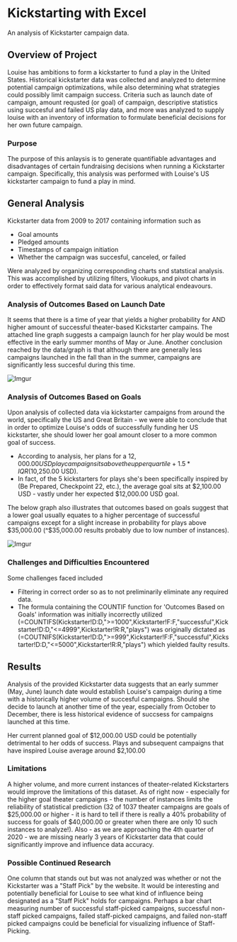 # Kickstarting with Excel
 An analysis of Kickstarter campaign data.
## Overview of Project
 Louise has ambitions to form a kickstarter to fund a play in the United States. Historical kickstarter data was collected and analyzed to determine potential campaign optimizations, while also determining what strategies could possibly limit campaign success. Criteria such as launch date of campaign, amount requsted (or goal) of campaign, descriptive statistics using succesful and failed US play data, and more was analyzed to supply louise with an inventory of information to formulate beneficial decisions for her own future campaign. 
### Purpose
  The purpose of this anlaysis is to generate quantifiable advantages and disadvantages of certain fundraising decisions when running a Kickstarter campaign. Specifically, this analysis was performed with Louise's US kickstarter campaign to fund a play in mind.

## General Analysis 
  Kickstarter data from 2009 to 2017 containing information such as 
   - Goal amounts
   - Pledged amounts
   - Timestamps of campaign initiation
   - Whether the campaign was succesful, canceled, or failed

Were analyzed by organizing corresponding charts snd statstical analysis. This was accomplished by utilizing filters, Vlookups, and pivot charts in order to effectively format said data for various analytical endeavours.
   
### Analysis of Outcomes Based on Launch Date
 It seems that there is a time of year that yields a higher probability for AND higher amount of successful theater-based Kickstarter campains. The attached line graph suggests a campaign launch for her play would be most effective in the early summer months of May or June. Another conclusion reached by the data/graph is that although there are generally less campaigns launched in the fall than in the summer, campaigns are significantly less succesful during this time.


![Imgur](https://imgur.com/ifQv6TY.png)


### Analysis of Outcomes Based on Goals
  Upon analysis of collected data via kickstarter campaigns from around the world, specifically the US and Great Britain - we were able to conclude that in order to optimize Louise's odds of successfully funding her US kickstarter, she should lower her goal amount closer to a more common goal of success. 
   - According to analysis, her plans for a $12,000.00 USD play campaign sits above the upper quartile + 1.5*IQR ($10,250.00 USD). 
   - In fact, of the 5 kickstarters for plays she's been specifically inspired by (Be Prepared, Checkpoint 22, etc.), the average goal sits at $2,100.00 USD - vastly under her expected $12,000.00 USD goal.
  
  The below graph also illustrates that outcomes based on goals suggest that a lower goal usually equates to a higher percentage of successful campaigns except for a slight increase in probability for plays above $35,000.00 (^$35,000.00 results probably due to low number of instances).
  
![Imgur](https://imgur.com/JZZKOCy.png)


### Challenges and Difficulties Encountered
  Some challenges faced included 
  - Filtering in correct order so as to not preliminarily eliminate any required data. 
  - The formula containing the COUNTIF function for 'Outcomes Based on Goals' information was initially incorrectly utilized (=COUNTIFS(Kickstarter!D:D,">=1000",Kickstarter!F:F,"successful",Kickstarter!D:D,"<=4999",Kickstarter!R:R,"plays") was originally dictated as (=COUTNIFS(Kickstarter!D:D,">=999",Kickstarter!F:F,"successful",Kickstarter!D:D,"<=5000",Kickstarter!R:R,"plays") which yielded faulty results.
  
## Results
  Analysis of the provided Kickstarter data suggests that an early summer (May, June) launch date would establish Louise's campaign during a time with a historically higher volume of succesful campaigns. Should she decide to launch at another time of the year, especially from October to December, there is less historical evidence of succsess for campaigns launched at this time.
  
  Her current planned goal of $12,000.00 USD could be potentially detrimental to her odds of success. Plays and subsequent campaigns that have inspired Louise average around $2,100.00 
    
### Limitations
 A higher volume, and more current instances of theater-related Kickstarters would improve the limitations of this dataset. As of right now - especially for the higher goal theater campaigns - the number of instances limits the reliability of statistical prediction (32 of 1037 theater campaigns are goals of $25,000.00 or higher - it is hard to tell if there is really a 40% probability of success for goals of $40,000.00 or greater when there are only 10 such instances to analyze!). Also - as we are approaching the 4th quarter of 2020 - we are missing nearly 3 years of Kickstarter data that could significantly improve and influence data accuracy.

### Possible Continued Research
 One column that stands out but was not analyzed was whether or not the Kickstarter was a "Staff Pick" by the website. It would be interesting and potentially beneficial for Louise to see what kind of influence being designated as a "Staff Pick" holds for campaigns. Perhaps a bar chart measuring number of successful staff-picked campaigns, successful non-staff picked campaigns, failed staff-picked campaigns, and failed non-staff picked campaigns could be beneficial for visualizing influence of Staff-Picking.


